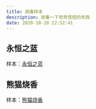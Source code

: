 ```yaml
---
title: 病毒样本
description: 收集一下奇奇怪怪的东西
date: 2020-10-28 22:52:41
---
```


## 永恒之蓝

样本：[永恒之蓝](../zip/wcry.zip)

## 熊猫烧香

样本：[熊猫烧香](../zip/panda.rar)
